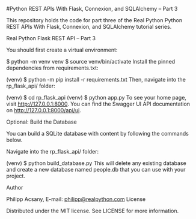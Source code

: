 #Python REST APIs With Flask, Connexion, and SQLAlchemy – Part 3

This repository holds the code for part three of the Real Python Python REST APIs With Flask, Connexion, and SQLAlchemy tutorial series.

Real Python Flask REST API – Part 3

You should first create a virtual environment:

$ python -m venv venv
$ source venv/bin/activate
Install the pinned dependencies from requirements.txt:

(venv) $ python -m pip install -r requirements.txt
Then, navigate into the rp_flask_api/ folder:

(venv) $ cd rp_flask_api
(venv) $ python app.py
To see your home page, visit http://127.0.0.1:8000. You can find the Swagger UI API documentation on http://127.0.0.1:8000/api/ui.

Optional: Build the Database

You can build a SQLite database with content by following the commands below.

Navigate into the rp_flask_api/ folder:

(venv) $ python build_database.py
This will delete any existing database and create a new database named people.db that you can use with your project.

Author

Philipp Acsany, E-mail: philipp@realpython.com
License

Distributed under the MIT license. See LICENSE for more information.
